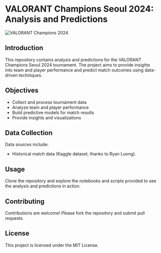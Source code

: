 # VALORANT Champions Seoul 2024: Analysis and Predictions

![VALORANT Champions 2024](images/valorant_champions_seoul_2024_banner.jpg)

## Introduction

This repository contains analysis and predictions for the VALORANT Champions Seoul 2024 tournament. The project aims to provide insights into team and player performance and predict match outcomes using data-driven techniques.

## Objectives

- Collect and process tournament data
- Analyze team and player performance
- Build predictive models for match results
- Provide insights and visualizations

## Data Collection

Data sources include:
- Historical match data (Kaggle dataset, thanks to Ryan Luong).

## Usage

Clone the repository and explore the notebooks and scripts provided to see the analysis and predictions in action.

## Contributing

Contributions are welcome! Please fork the repository and submit pull requests.

## License

This project is licensed under the MIT License.
